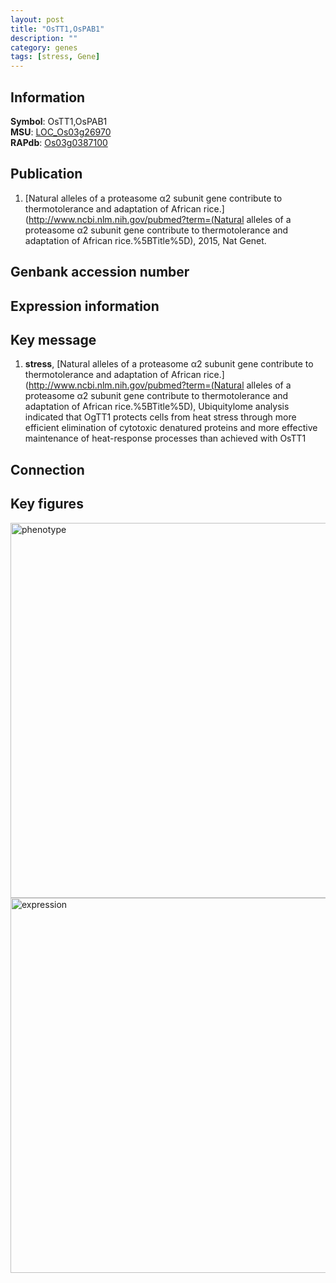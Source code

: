 ```yaml
---
layout: post
title: "OsTT1,OsPAB1"
description: ""
category: genes
tags: [stress, Gene]
---
```


## Information
__Symbol__: OsTT1,OsPAB1  
__MSU__: [LOC_Os03g26970](http://rice.plantbiology.msu.edu/cgi-bin/ORF_infopage.cgi?orf=LOC_Os03g26970)  
__RAPdb__: [Os03g0387100](http://rapdb.dna.affrc.go.jp/viewer/gbrowse_details/irgsp1?name=Os03g0387100)  

## Publication
1. [Natural alleles of a proteasome α2 subunit gene contribute to thermotolerance and adaptation of African rice.](http://www.ncbi.nlm.nih.gov/pubmed?term=(Natural alleles of a proteasome α2 subunit gene contribute to thermotolerance and adaptation of African rice.%5BTitle%5D), 2015, Nat Genet.

## Genbank accession number

## Expression information

## Key message
1. __stress__, [Natural alleles of a proteasome α2 subunit gene contribute to thermotolerance and adaptation of African rice.](http://www.ncbi.nlm.nih.gov/pubmed?term=(Natural alleles of a proteasome α2 subunit gene contribute to thermotolerance and adaptation of African rice.%5BTitle%5D),  Ubiquitylome analysis indicated that OgTT1 protects cells from heat stress through more efficient elimination of cytotoxic denatured proteins and more effective maintenance of heat-response processes than achieved with OsTT1

## Connection

## Key figures
<img src="http://ricencode.github.io/images/OsTT1.pheno.png" alt="phenotype"  style="width: 600px;"/>

<img src="http://ricencode.github.io/images/OsTT1.exp.png" alt="expression"  style="width: 600px;"/>


